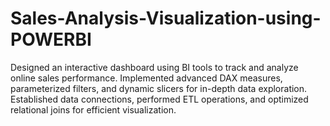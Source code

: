 # Sales-Analysis-Visualization-using-POWERBI
Designed an interactive dashboard using BI tools to track and analyze online sales performance. Implemented advanced DAX measures, parameterized filters, and dynamic slicers for in-depth data exploration. Established data connections, performed ETL operations, and optimized relational joins for efficient visualization. 
